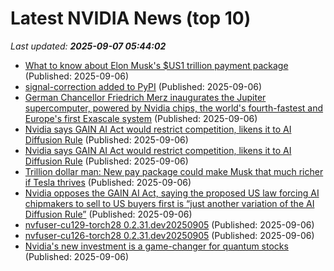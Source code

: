# Latest NVIDIA News (top 10)
_Last updated: **2025-09-07 05:44:02**_

- [What to know about Elon Musk's $US1 trillion payment package](https://www.abc.net.au/news/2025-09-06/elon-musk-1-trillion-tesla-payment-package-explained/105743354) (Published: 2025-09-06)
- [signal-correction added to PyPI](https://pypi.org/project/signal-correction/) (Published: 2025-09-06)
- [German Chancellor Friedrich Merz inaugurates the Jupiter supercomputer, powered by Nvidia chips, the world's fourth-fastest and Europe's first Exascale system](https://biztoc.com/x/c8f9ed9ddeff1336) (Published: 2025-09-06)
- [Nvidia says GAIN AI Act would restrict competition, likens it to AI Diffusion Rule](https://indianexpress.com/article/technology/nvidia-says-gain-ai-act-would-restrict-competition-likens-it-to-ai-diffusion-rule-10233352/) (Published: 2025-09-06)
- [Nvidia says GAIN AI Act would restrict competition, likens it to AI Diffusion Rule](https://economictimes.indiatimes.com/tech/technology/nvidia-says-gain-ai-act-would-restrict-competition-likens-it-to-ai-diffusion-rule/articleshow/123729643.cms) (Published: 2025-09-06)
- [Trillion dollar man: New pay package could make Musk that much richer if Tesla thrives](https://economictimes.indiatimes.com/news/international/global-trends/trillion-dollar-man-new-pay-package-could-make-musk-that-much-richer-if-tesla-thrives/articleshow/123729072.cms) (Published: 2025-09-06)
- [Nvidia opposes the GAIN AI Act, saying the proposed US law forcing AI chipmakers to sell to US buyers first is “just another variation of the AI Diffusion Rule”](https://biztoc.com/x/1b8fb93c79b3fec9) (Published: 2025-09-06)
- [nvfuser-cu129-torch28 0.2.31.dev20250905](https://pypi.org/project/nvfuser-cu129-torch28/0.2.31.dev20250905/) (Published: 2025-09-06)
- [nvfuser-cu126-torch28 0.2.31.dev20250905](https://pypi.org/project/nvfuser-cu126-torch28/0.2.31.dev20250905/) (Published: 2025-09-06)
- [Nvidia's new investment is a game-changer for quantum stocks](https://www.thestreet.com/technology/nvidias-new-investment-is-a-game-changer-for-quantum-stocks) (Published: 2025-09-06)
